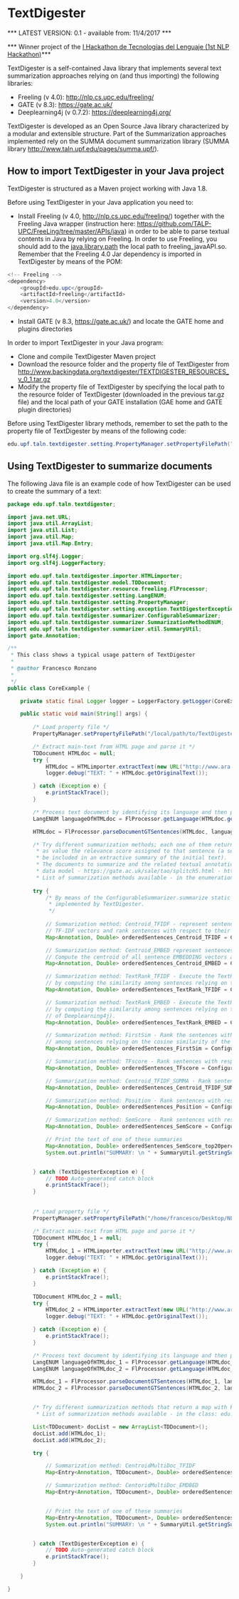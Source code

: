 # TextDigester

*** LATEST VERSION: 0.1 - available from: 11/4/2017 ***

*** Winner project of the <a href="http://www.red.es/redes/es/magazin-red/eventos/i-hackathon-tecnolog%C3%ADas-del-lenguaje" target="_blank">I Hackathon de Tecnologías del Lenguaje (1st NLP Hackathon)</a>***

TextDigester is a self-contained Java library that implements several text summarization approaches relying on (and thus importing) the following libraries:

* Freeling (v 4.0): http://nlp.cs.upc.edu/freeling/  
* GATE (v 8.3): https://gate.ac.uk/  
* Deeplearning4j (v 0.7.2): https://deeplearning4j.org/  

TextDigester is developed as an Open Source Java library characterized by a modular and extensible structure. Part of the Summarization approaches implemented rely on the SUMMA document summarization library (SUMMA library http://www.taln.upf.edu/pages/summa.upf/).


## How to import TextDigester in your Java project

TextDigester is structured as a Maven project working with Java 1.8.  

Before using TextDigester in your Java application you need to:

* Install Freeling (v 4.0, http://nlp.cs.upc.edu/freeling/) together with the Freeling Java wrapper (instruction here: https://github.com/TALP-UPC/FreeLing/tree/master/APIs/java) in order to be able to parse textual contents in Java by relying on Freeling. In order to use Freeling, you should add to the <a href="https://examples.javacodegeeks.com/java-basics/java-library-path-what-is-it-and-how-to-use/" target="_blank">java.library.path</a> the local path to freeling_javaAPI.so. Remember that the Freeling 4.0 Jar dependency is imported in TextDigester by means of the POM:
```java
<!-- Freeling -->
<dependency>
	<groupId>edu.upc</groupId>
	<artifactId>freeling</artifactId>
	<version>4.0</version>
</dependency> 
```  
* Install GATE (v 8.3, https://gate.ac.uk/) and locate the GATE home and plugins directories


In order to import TextDigester in your Java program:

* Clone and compile TextDigester Maven project  
* Download the resource folder and the property file of TextDigester from http://www.backingdata.org/textdigester/TEXTDIGESTER_RESOURCES_v_0_1.tar.gz  
* Modify the property file of TextDigester by specifying the local path to the resource folder of TextDigester (downloaded in the previous tar.gz file) and the local path of your GATE installation (GAE home and GATE plugin directories)

Before using TextDigester library methods, remember to set the path to the property file of TextDigester by means of the following code:   
```java
edu.upf.taln.textdigester.setting.PropertyManager.setPropertyFilePath("/local/path/to/TextDigesterConfig.properties");
```  


## Using TextDigester to summarize documents

The following Java file is an example code of how TextDigester can be used to create the summary of a text:  
```java
package edu.upf.taln.textdigester;

import java.net.URL;
import java.util.ArrayList;
import java.util.List;
import java.util.Map;
import java.util.Map.Entry;

import org.slf4j.Logger;
import org.slf4j.LoggerFactory;

import edu.upf.taln.textdigester.importer.HTMLimporter;
import edu.upf.taln.textdigester.model.TDDocument;
import edu.upf.taln.textdigester.resource.freeling.FlProcessor;
import edu.upf.taln.textdigester.setting.LangENUM;
import edu.upf.taln.textdigester.setting.PropertyManager;
import edu.upf.taln.textdigester.setting.exception.TextDigesterException;
import edu.upf.taln.textdigester.summarizer.ConfigurableSummarizer;
import edu.upf.taln.textdigester.summarizer.SummarizationMethodENUM;
import edu.upf.taln.textdigester.summarizer.util.SummaryUtil;
import gate.Annotation;

/**
 * This class shows a typical usage pattern of TextDigester
 * 
 * @author Francesco Ronzano
 *
 */
public class CoreExample {

	private static final Logger logger = LoggerFactory.getLogger(CoreExample.class);

	public static void main(String[] args) {
		
		/* Load property file */
		PropertyManager.setPropertyFilePath("/local/path/to/TextDigesterConfig.properties");

		/* Extract main-text from HTML page and parse it */
		TDDocument HTMLdoc = null;
		try {
			HTMLdoc = HTMLimporter.extractText(new URL("http://www.ara.cat/economia/clients-seran-proper-negoci-Telefonica_0_1749425231.html"));
			logger.debug("TEXT: " + HTMLdoc.getOriginalText());

		} catch (Exception e) {
			e.printStackTrace();
		}

		/* Process text document by identifying its language and then parsing its contents by Freeling */
		LangENUM languageOfHTMLdoc = FlProcessor.getLanguage(HTMLdoc.getOriginalText());

		HTMLdoc = FlProcessor.parseDocumentGTSentences(HTMLdoc, languageOfHTMLdoc);

		/* Try different summarization methods; each one of them returns a map with as key a sentence gate.Annotation instance and 
		 * as value the relevance score assigned to that sentence (a sentence with an higher relevance score is more suitable to 
		 * be included in an extractive summary of the initial text).
		 * The documents to summarize and the related textual annotations are represented by means of the GATE textual annotation 
		 * data model - https://gate.ac.uk/sale/tao/splitch5.html - https://gate.ac.uk/releases/latest/doc/javadoc/. 
		 * List of summarization methods available - in the enumeration: edu.upf.taln.textdigester.summarizer.SummarizationMethodENUM */
		
		try {
			/* By means of the ConfigurableSummarizer.summarize static method it is possible to invoke the different summarization methods 
			 * implemented by TextDigester. 
			 */
			
			// Summarization method: Centroid_TFIDF - represent sentences by means of their TF-IDF vectors. Compute the centroid of all sentence 
			// TF-IDF vectors and rank sentences with respect to their cosine similarity to the centorid vector.
			Map<Annotation, Double> orderedSentences_Centroid_TFIDF = ConfigurableSummarizer.summarize(HTMLdoc, languageOfHTMLdoc, SummarizationMethodENUM.Centroid_TFIDF);

			// Summarization method: Centroid_EMBED represent sentences by means of their EMBEDDING vectors (computed by means of Doc2Vec implementation of Deeplearning4j).
			// Compute the centroid of all sentence EMBEDDING vectors and rank sentences with respect to their cosine similarity to the centorid vector.
			Map<Annotation, Double> orderedSentences_Centroid_EMBED = ConfigurableSummarizer.summarize(HTMLdoc, languageOfHTMLdoc, SummarizationMethodENUM.Centroid_EMBED);

			// Summarization method: TextRank_TFIDF - Execute the TextRank algorithm (https://web.eecs.umich.edu/~mihalcea/papers/mihalcea.emnlp04.pdf) over the sentences
			// by computing the similarity among sentences relying on the cosine similarity of the respective TF-IDF vectors.
			Map<Annotation, Double> orderedSentences_TextRank_TFIDF = ConfigurableSummarizer.summarize(HTMLdoc, languageOfHTMLdoc, SummarizationMethodENUM.LexRank_TFIDF);

			// Summarization method: TextRank_EMBED - Execute the TextRank algorithm (https://web.eecs.umich.edu/~mihalcea/papers/mihalcea.emnlp04.pdf) over the sentences
			// by computing the similarity among sentences relying on the cosine similarity of the respective EMBEDDING vectors (computed by means of Doc2Vec implementation 
			// of Deeplearning4j).
			Map<Annotation, Double> orderedSentences_TextRank_EMBED = ConfigurableSummarizer.summarize(HTMLdoc, languageOfHTMLdoc, SummarizationMethodENUM.LexRank_EMBED);

			// Summarization method: FirstSim - Rank the sentences with respect to their similarity to the first sentence of the document by computing the similarity 
			// among sentences relying on the cosine similarity of the respective TF-IDF vec
			Map<Annotation, Double> orderedSentences_FirstSim = ConfigurableSummarizer.summarize(HTMLdoc, languageOfHTMLdoc, SummarizationMethodENUM.FirstSim);

			// Summarization method: TFscore - Rank sentences with respect to the sum of their TF scores
			Map<Annotation, Double> orderedSentences_TFscore = ConfigurableSummarizer.summarize(HTMLdoc, languageOfHTMLdoc, SummarizationMethodENUM.TFscore);

			// Summarization method: Centroid_TFIDF_SUMMA - Rank sentences with respect to the sum of their TF scores
			Map<Annotation, Double> orderedSentences_Centroid_TFIDF_SUMMA = ConfigurableSummarizer.summarize(HTMLdoc, languageOfHTMLdoc, SummarizationMethodENUM.Centroid_TFIDF_SUMMA);

			// Summarization method: Position - Rank sentences with respect to their position in the document to summarize
			Map<Annotation, Double> orderedSentences_Position = ConfigurableSummarizer.summarize(HTMLdoc, languageOfHTMLdoc, SummarizationMethodENUM.Position);

			// Summarization method: SemScore - Rank sentences with respect to their semantic score
			Map<Annotation, Double> orderedSentences_SemScore = ConfigurableSummarizer.summarize(HTMLdoc, languageOfHTMLdoc, SummarizationMethodENUM.SemScore);

			// Print the text of one of these summaries
			Map<Annotation, Double> orderedSentences_SemScore_top20perc = SummaryUtil.getSummary(orderedSentences_SemScore, HTMLdoc, 20d);
			System.out.println("SUMMARY: \n " + SummaryUtil.getStringSummaryText(orderedSentences_SemScore_top20perc, HTMLdoc));


		} catch (TextDigesterException e) {
			// TODO Auto-generated catch block
			e.printStackTrace();
		}
		
		
		/* Load property file */
		PropertyManager.setPropertyFilePath("/home/francesco/Desktop/NLP_HACHATHON_4YFN/TextDigesterConfig.properties");

		/* Extract main-text from HTML page and parse it */
		TDDocument HTMLdoc_1 = null;
		try {
			HTMLdoc_1 = HTMLimporter.extractText(new URL("http://www.ara.cat/cultura/llista-tots-nominats-als-Oscars_0_1750025056.html"));
			logger.debug("TEXT: " + HTMLdoc.getOriginalText());

		} catch (Exception e) {
			e.printStackTrace();
		}

		TDDocument HTMLdoc_2 = null;
		try {
			HTMLdoc_2 = HTMLimporter.extractText(new URL("http://www.ara.cat/cultura/moonlight-guanya-oscars_0_1750025053.html"));
			logger.debug("TEXT: " + HTMLdoc.getOriginalText());

		} catch (Exception e) {
			e.printStackTrace();
		}

		/* Process text document by identifying its language and then parsing its contents by Freeling */
		LangENUM languageOfHTMLdoc_1 = FlProcessor.getLanguage(HTMLdoc_1.getOriginalText());
		LangENUM languageOfHTMLdoc_2 = FlProcessor.getLanguage(HTMLdoc_2.getOriginalText());

		HTMLdoc_1 = FlProcessor.parseDocumentGTSentences(HTMLdoc_1, languageOfHTMLdoc_1);
		HTMLdoc_2 = FlProcessor.parseDocumentGTSentences(HTMLdoc_2, languageOfHTMLdoc_2);


		/* Try different summarization methods that return a map with key a sentence Annotation instance and value the relevance score assigned to that sentence
		 * List of summarization methods available - in the class: edu.upf.taln.textdigester.summarizer.SummarizationMethodENUM */

		List<TDDocument> docList = new ArrayList<TDDocument>();
		docList.add(HTMLdoc_1);
		docList.add(HTMLdoc_2);

		try {

			// Summarization method: CentroidMultiDoc_TFIDF
			Map<Entry<Annotation, TDDocument>, Double> orderedSentences_CentroidMultiDoc_TFIDF = ConfigurableSummarizer.summarizeMultiDoc(docList, languageOfHTMLdoc, SummarizationMethodENUM.CentroidMultiDoc_TFIDF);

			// Summarization method: CentoridMultiDoc_EMDBED
			Map<Entry<Annotation, TDDocument>, Double> orderedSentences_CentoridMultiDoc_EMDBED = ConfigurableSummarizer.summarizeMultiDoc(docList, languageOfHTMLdoc, SummarizationMethodENUM.CentoridMultiDoc_EMDBED);


			// Print the text of one of these summaries
			Map<Entry<Annotation, TDDocument>, Double> orderedSentences_SemScore_top20perc = SummaryUtil.getSummary(orderedSentences_CentoridMultiDoc_EMDBED, docList, 20d);
			System.out.println("SUMMARY: \n " + SummaryUtil.getStringSummaryText(orderedSentences_SemScore_top20perc));


		} catch (TextDigesterException e) {
			// TODO Auto-generated catch block
			e.printStackTrace();
		}

	}

}
```  




